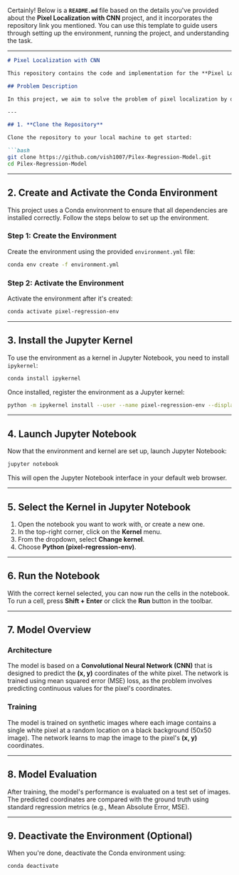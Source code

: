 Certainly! Below is a **`README.md`** file based on the details you've provided about the **Pixel Localization with CNN** project, and it incorporates the repository link you mentioned. You can use this template to guide users through setting up the environment, running the project, and understanding the task.

---

```markdown
# Pixel Localization with CNN

This repository contains the code and implementation for the **Pixel Localization** task using a Convolutional Neural Network (CNN). The goal of this project is to build a model that predicts the exact **(x, y)** coordinates of a white pixel (value 255) placed on a black **50x50** image. This is a regression problem where the CNN learns to infer the spatial position of a visual cue.

## Problem Description

In this project, we aim to solve the problem of pixel localization by developing a CNN-based model. Given a black image of size **50x50**, with a single white pixel (value 255), the model predicts the coordinates **(x, y)** of this white pixel. The task involves training the model to understand the spatial distribution and map the image to its corresponding pixel coordinates.

---

## 1. **Clone the Repository**

Clone the repository to your local machine to get started:

```bash
git clone https://github.com/vish1007/Pilex-Regression-Model.git
cd Pilex-Regression-Model
```

---

## 2. **Create and Activate the Conda Environment**

This project uses a Conda environment to ensure that all dependencies are installed correctly. Follow the steps below to set up the environment.

### Step 1: **Create the Environment**

Create the environment using the provided `environment.yml` file:

```bash
conda env create -f environment.yml
```

### Step 2: **Activate the Environment**

Activate the environment after it's created:

```bash
conda activate pixel-regression-env
```

---

## 3. **Install the Jupyter Kernel**

To use the environment as a kernel in Jupyter Notebook, you need to install `ipykernel`:

```bash
conda install ipykernel
```

Once installed, register the environment as a Jupyter kernel:

```bash
python -m ipykernel install --user --name pixel-regression-env --display-name "Python (pixel-regression-env)"
```

---

## 4. **Launch Jupyter Notebook**

Now that the environment and kernel are set up, launch Jupyter Notebook:

```bash
jupyter notebook
```

This will open the Jupyter Notebook interface in your default web browser.

---

## 5. **Select the Kernel in Jupyter Notebook**

1. Open the notebook you want to work with, or create a new one.
2. In the top-right corner, click on the **Kernel** menu.
3. From the dropdown, select **Change kernel**.
4. Choose **Python (pixel-regression-env)**.

---

## 6. **Run the Notebook**

With the correct kernel selected, you can now run the cells in the notebook. To run a cell, press **Shift + Enter** or click the **Run** button in the toolbar.

---

## 7. **Model Overview**

### Architecture

The model is based on a **Convolutional Neural Network (CNN)** that is designed to predict the **(x, y)** coordinates of the white pixel. The network is trained using mean squared error (MSE) loss, as the problem involves predicting continuous values for the pixel's coordinates.

### Training

The model is trained on synthetic images where each image contains a single white pixel at a random location on a black background (50x50 image). The network learns to map the image to the pixel's **(x, y)** coordinates.

---

## 8. **Model Evaluation**

After training, the model's performance is evaluated on a test set of images. The predicted coordinates are compared with the ground truth using standard regression metrics (e.g., Mean Absolute Error, MSE).

---

## 9. **Deactivate the Environment (Optional)**

When you're done, deactivate the Conda environment using:

```bash
conda deactivate
```
